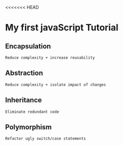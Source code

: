 <<<<<<< HEAD
# My first javaScript Tutorial
## Encapsulation
    Reduce complexity + increase reusability
## Abstraction
    Reduce complexity + isolate impact of changes
## Inheritance
    Eliminate redundant code
## Polymorphism
    Refactor ugly switch/case statements

